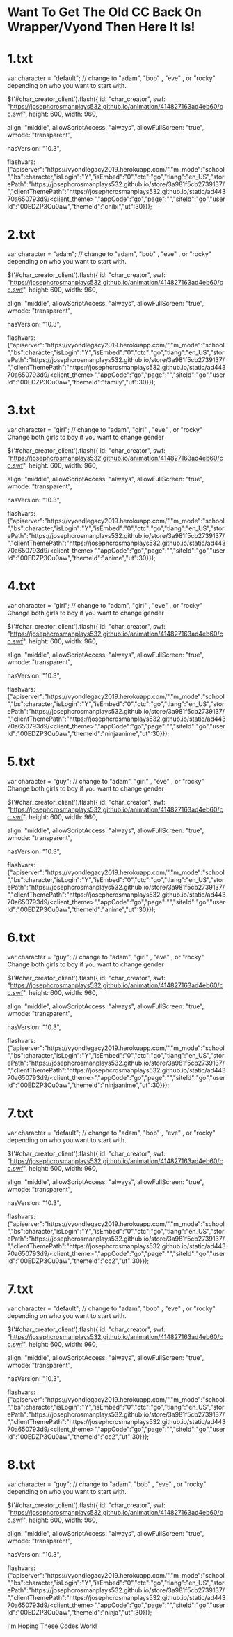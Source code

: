 <h1>Want To Get The Old CC Back On Wrapper/Vyond Then Here It Is!</h1>



<h1> 1.txt</h1>






var character = "default"; // change to "adam", "bob" , "eve" , or "rocky" depending on who you want to start with.

$('#char_creator_client').flash({
   id: "char_creator",
   swf: "https://josephcrosmanplays532.github.io/animation/414827163ad4eb60/cc.swf",
   height: 600,
   width: 960,

   align: "middle",
   allowScriptAccess: "always",
   allowFullScreen: "true",
   wmode: "transparent",

   hasVersion: "10.3",

   flashvars: {"apiserver":"https:\/\/vyondlegacy2019.herokuapp.com\/","m_mode":"school","bs":character,"isLogin":"Y","isEmbed":"0","ctc":"go","tlang":"en_US","storePath":"https:\/\/josephcrosmanplays532.github.io\/store\/3a981f5cb2739137\/<store>","clientThemePath":"https:\/\/josephcrosmanplays532.github.io\/static\/ad44370a650793d9\/<client_theme>","appCode":"go","page":"","siteId":"go","userId":"00EDZP3Cu0aw","themeId":"chibi","ut":30}});

  
  
  
  
  
  
  
  
  <h1> 2.txt</h1>
  
  
  
  
  
  
  
  
  
  
  
  
  
  
  
  var character = "adam"; // change to "adam", "bob" , "eve" , or "rocky" depending on who you want to start with.

$('#char_creator_client').flash({
   id: "char_creator",
   swf: "https://josephcrosmanplays532.github.io/animation/414827163ad4eb60/cc.swf",
   height: 600,
   width: 960,

   align: "middle",
   allowScriptAccess: "always",
   allowFullScreen: "true",
   wmode: "transparent",

   hasVersion: "10.3",

   flashvars: {"apiserver":"https:\/\/vyondlegacy2019.herokuapp.com\/","m_mode":"school","bs":character,"isLogin":"Y","isEmbed":"0","ctc":"go","tlang":"en_US","storePath":"https:\/\/josephcrosmanplays532.github.io\/store\/3a981f5cb2739137\/<store>","clientThemePath":"https:\/\/josephcrosmanplays532.github.io\/static\/ad44370a650793d9\/<client_theme>","appCode":"go","page":"","siteId":"go","userId":"00EDZP3Cu0aw","themeId":"family","ut":30}});
  
  
  
  
  
  
  
  
  
  
  
  
  
  
  
  <h1>3.txt</h1>
  
  
  
  
  
  
  
  
  
  
  
  
  
  
  var character = "girl"; // change to "adam", "girl" , "eve" , or "rocky" Change both girls to boy if you want to change gender

$('#char_creator_client').flash({
   id: "char_creator",
   swf: "https://josephcrosmanplays532.github.io/animation/414827163ad4eb60/cc.swf",
   height: 600,
   width: 960,

   align: "middle",
   allowScriptAccess: "always",
   allowFullScreen: "true",
   wmode: "transparent",

   hasVersion: "10.3",

   flashvars: {"apiserver":"https:\/\/vyondlegacy2019.herokuapp.com\/","m_mode":"school","bs":character,"isLogin":"Y","isEmbed":"0","ctc":"go","tlang":"en_US","storePath":"https:\/\/josephcrosmanplays532.github.io\/store\/3a981f5cb2739137\/<store>","clientThemePath":"https:\/\/josephcrosmanplays532.github.io\/static\/ad44370a650793d9\/<client_theme>","appCode":"go","page":"","siteId":"go","userId":"00EDZP3Cu0aw","themeId":"anime","ut":30}});
  
  
  
  
  
  
  
  
  
  
  
  
  
  
  
  
  
  
  
  
  
  
  
  
  
  <h1>4.txt</h1>
  
  
  
  
  
  
  
  
  
  
  
  
  
  
  
  var character = "girl"; // change to "adam", "girl" , "eve" , or "rocky" Change both girls to boy if you want to change gender

$('#char_creator_client').flash({
   id: "char_creator",
   swf: "https://josephcrosmanplays532.github.io/animation/414827163ad4eb60/cc.swf",
   height: 600,
   width: 960,

   align: "middle",
   allowScriptAccess: "always",
   allowFullScreen: "true",
   wmode: "transparent",

   hasVersion: "10.3",

   flashvars: {"apiserver":"https:\/\/vyondlegacy2019.herokuapp.com\/","m_mode":"school","bs":character,"isLogin":"Y","isEmbed":"0","ctc":"go","tlang":"en_US","storePath":"https:\/\/josephcrosmanplays532.github.io\/store\/3a981f5cb2739137\/<store>","clientThemePath":"https:\/\/josephcrosmanplays532.github.io\/static\/ad44370a650793d9\/<client_theme>","appCode":"go","page":"","siteId":"go","userId":"00EDZP3Cu0aw","themeId":"ninjaanime","ut":30}});

  
  
  
  
  
  
  
  
  
  
  
  
  
  
  
  
  
  
  
  
  
  
  
  
  
  
  
  
  
  
  
  
  
  
  
  
  
  
  
  
  
  
  
  
  <h1>5.txt</h1>
  
  
  
  
  
  
  
  
  
  
  
  
  
  
  
  
  
  
  
  
  
  
  
  
  
  
  
  
  
  
  
 var character = "guy"; // change to "adam", "girl" , "eve" , or "rocky" Change both girls to boy if you want to change gender

$('#char_creator_client').flash({
   id: "char_creator",
   swf: "https://josephcrosmanplays532.github.io/animation/414827163ad4eb60/cc.swf",
   height: 600,
   width: 960,

   align: "middle",
   allowScriptAccess: "always",
   allowFullScreen: "true",
   wmode: "transparent",

   hasVersion: "10.3",

   flashvars: {"apiserver":"https:\/\/vyondlegacy2019.herokuapp.com\/","m_mode":"school","bs":character,"isLogin":"Y","isEmbed":"0","ctc":"go","tlang":"en_US","storePath":"https:\/\/josephcrosmanplays532.github.io\/store\/3a981f5cb2739137\/<store>","clientThemePath":"https:\/\/josephcrosmanplays532.github.io\/static\/ad44370a650793d9\/<client_theme>","appCode":"go","page":"","siteId":"go","userId":"00EDZP3Cu0aw","themeId":"anime","ut":30}});
  
  
  
  
  
  
  
  
  
  
  
  
  
  
  
  
  
  
  
  
  
  
  
  
  
  
  
  
  
  
  
  
  
  
  
  
  
  
  <h1>6.txt</h1>
  
  
  
  
  
  
  
  
  
  
  
  
  
  
  
  
  
  
  
  
  
  
  
  
  
  
  
  
  
  
  
  
  var character = "guy"; // change to "adam", "girl" , "eve" , or "rocky" Change both girls to boy if you want to change gender

$('#char_creator_client').flash({
   id: "char_creator",
   swf: "https://josephcrosmanplays532.github.io/animation/414827163ad4eb60/cc.swf",
   height: 600,
   width: 960,

   align: "middle",
   allowScriptAccess: "always",
   allowFullScreen: "true",
   wmode: "transparent",

   hasVersion: "10.3",

   flashvars: {"apiserver":"https:\/\/vyondlegacy2019.herokuapp.com\/","m_mode":"school","bs":character,"isLogin":"Y","isEmbed":"0","ctc":"go","tlang":"en_US","storePath":"https:\/\/josephcrosmanplays532.github.io\/store\/3a981f5cb2739137\/<store>","clientThemePath":"https:\/\/josephcrosmanplays532.github.io\/static\/ad44370a650793d9\/<client_theme>","appCode":"go","page":"","siteId":"go","userId":"00EDZP3Cu0aw","themeId":"ninjaanime","ut":30}});
  
  
  
  
  
  
  
  
  
  
  
  
  
  
  
  
  
  
  
  
  
  
  
  
  
  
  
  
  
  
  
  
  <h1>7.txt</h1>
  
  
  
  
  
  
  
  
  
  
  
  
  
  
  
  
  
  
  
  
  
  
  
  
  
  
  
  
  
  
  var character = "default"; // change to "adam", "bob" , "eve" , or "rocky" depending on who you want to start with.

$('#char_creator_client').flash({
   id: "char_creator",
   swf: "https://josephcrosmanplays532.github.io/animation/414827163ad4eb60/cc.swf",
   height: 600,
   width: 960,

   align: "middle",
   allowScriptAccess: "always",
   allowFullScreen: "true",
   wmode: "transparent",

   hasVersion: "10.3",

   flashvars: {"apiserver":"https:\/\/vyondlegacy2019.herokuapp.com\/","m_mode":"school","bs":character,"isLogin":"Y","isEmbed":"0","ctc":"go","tlang":"en_US","storePath":"https:\/\/josephcrosmanplays532.github.io\/store\/3a981f5cb2739137\/<store>","clientThemePath":"https:\/\/josephcrosmanplays532.github.io\/static\/ad44370a650793d9\/<client_theme>","appCode":"go","page":"","siteId":"go","userId":"00EDZP3Cu0aw","themeId":"cc2","ut":30}});
  
  
  
  
  
  
  
  
  
  
  
  
  
  
  
  
  
  
  
  
  
  
  
  
  
  
  
  
  
  
  
  
  
  
  
  
  
  
  
  
  
  <h1>7.txt</h1>
  
  
  
  
  
  
  
  
  
  
  
  
  
  
  
  
  
  
  
  
  
  
  
  
  
  
  
  
  
  
  
  
  
  
  
  
  
  
  
  
  
  
  
  
  var character = "default"; // change to "adam", "bob" , "eve" , or "rocky" depending on who you want to start with.

$('#char_creator_client').flash({
   id: "char_creator",
   swf: "https://josephcrosmanplays532.github.io/animation/414827163ad4eb60/cc.swf",
   height: 600,
   width: 960,

   align: "middle",
   allowScriptAccess: "always",
   allowFullScreen: "true",
   wmode: "transparent",

   hasVersion: "10.3",

   flashvars: {"apiserver":"https:\/\/vyondlegacy2019.herokuapp.com\/","m_mode":"school","bs":character,"isLogin":"Y","isEmbed":"0","ctc":"go","tlang":"en_US","storePath":"https:\/\/josephcrosmanplays532.github.io\/store\/3a981f5cb2739137\/<store>","clientThemePath":"https:\/\/josephcrosmanplays532.github.io\/static\/ad44370a650793d9\/<client_theme>","appCode":"go","page":"","siteId":"go","userId":"00EDZP3Cu0aw","themeId":"cc2","ut":30}});
  
  
  
  
  
  
  
  
  
  
  
  
  
  
  
  
  
  
  
  
  
  
  
  
  
  
  
  
  
  
  
  
  
  
  
  
  
  
  
  
  
  
  
  
  
  
  
  
  
  
  <h1>8.txt</h1>
  
  
  
  
  
  
  
  
  
  
  
  
  
  
  
  
  
  
  
  
  
  
  
  
  
  
  
  
  
  
  
  
  
  
  
  
  
  var character = "guy"; // change to "adam", "bob" , "eve" , or "rocky" depending on who you want to start with.

$('#char_creator_client').flash({
   id: "char_creator",
   swf: "https://josephcrosmanplays532.github.io/animation/414827163ad4eb60/cc.swf",
   height: 600,
   width: 960,

   align: "middle",
   allowScriptAccess: "always",
   allowFullScreen: "true",
   wmode: "transparent",

   hasVersion: "10.3",

   flashvars: {"apiserver":"https:\/\/vyondlegacy2019.herokuapp.com\/","m_mode":"school","bs":character,"isLogin":"Y","isEmbed":"0","ctc":"go","tlang":"en_US","storePath":"https:\/\/josephcrosmanplays532.github.io\/store\/3a981f5cb2739137\/<store>","clientThemePath":"https:\/\/josephcrosmanplays532.github.io\/static\/ad44370a650793d9\/<client_theme>","appCode":"go","page":"","siteId":"go","userId":"00EDZP3Cu0aw","themeId":"ninja","ut":30}});
  
  
  
  
  
  
  
  
  
  
  
  
  
  
  
  
  
  
  
  
  
  
  
  
  
  I'm Hoping These Codes Work!
